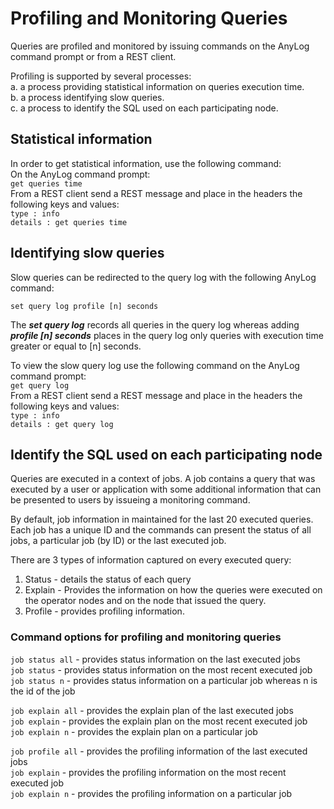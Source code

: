# Profiling and Monitoring Queries

Queries are profiled and monitored by issuing commands on the AnyLog command prompt or from a REST client.

Profiling is supported by several processes:  
a. a process providing statistical information on queries execution time.  
b. a process identifying slow queries.  
c. a process to identify the SQL used on each participating node.  

## Statistical information
In order to get statistical information, use the following command:  
On the AnyLog command prompt:  
```get queries time```  
From a REST client send a REST message and place in the headers the following keys and values:  
```type : info```  
```details : get queries time```

## Identifying slow queries

Slow queries can be redirected to the query log with the following AnyLog command:  

```set query log profile [n] seconds```   

The  ***set query log*** records all queries in the query log whereas adding ***profile [n] seconds***
places in the query log only queries with execution time greater or equal to [n] seconds.

To view the slow query log use the following command on the AnyLog command prompt:  
```get query log```  
From a REST client send a REST message and place in the headers the following keys and values:  
```type : info```  
```details : get query log```

## Identify the SQL used on each participating node

Queries are executed in a context of jobs. A job contains a query that was executed by a user or application 
with some additional information that can be presented to users by issueing a monitoring command.

By default, job information in maintained for the last 20 executed queries. 
Each job has a unique ID and the commands can present the status of all jobs,
a particular job (by ID) or the last executed job. 

There are 3 types of information captured on every executed query:
1. Status - details the status of each query
2. Explain - Provides the information on how the queries were executed on the operator nodes and on the node that issued the query.
3. Profile - provides profiling information.

### Command options for profiling and monitoring queries

```job status all``` - provides status information on the last executed jobs<br/>
```job status``` - provides status information on the most recent executed job<br/>
```job status n``` - provides status information on a particular job whereas n is the id of the job<br/>

```job explain all``` - provides the explain plan of the last executed jobs<br/>
```job explain``` - provides the explain plan on the most recent executed job<br/>
```job explain n``` - provides the explain plan on a particular job<br/>

```job profile all``` - provides the profiling information of the last executed jobs<br/>
```job explain``` - provides the profiling information on the most recent executed job<br/>
```job explain n``` - provides the profiling information on a particular job<br/>